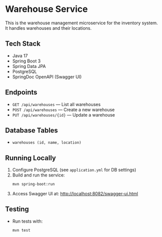 # Warehouse Service

This is the warehouse management microservice for the inventory system. It handles warehouses and their locations.

## Tech Stack
- Java 17
- Spring Boot 3
- Spring Data JPA
- PostgreSQL
- SpringDoc OpenAPI (Swagger UI)

## Endpoints
- `GET /api/warehouses` — List all warehouses
- `POST /api/warehouses` — Create a new warehouse
- `PUT /api/warehouses/{id}` — Update a warehouse

## Database Tables
- `warehouses (id, name, location)`

## Running Locally
1. Configure PostgreSQL (see `application.yml` for DB settings)
2. Build and run the service:
   ```bash
   mvn spring-boot:run
   ```
3. Access Swagger UI at: [http://localhost:8082/swagger-ui.html](http://localhost:8082/swagger-ui.html)

## Testing
- Run tests with:
  ```bash
  mvn test
  ``` 